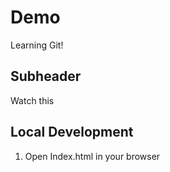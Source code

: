# Demo

Learning Git!

## Subheader

Watch this

## Local Development

1. Open Index.html in your browser